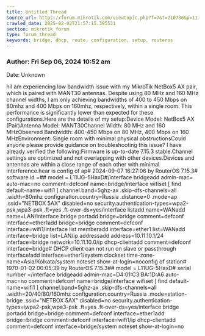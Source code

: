 ```yaml
---
title: Untitled Thread
source_url: https://forum.mikrotik.com/viewtopic.php?f=7&t=210736&p=1119842#p1119842
crawled_date: 2025-02-02T21:57:15.395531
section: mikrotik_forum
type: forum_thread
keywords: bridge, dhcp, route, configuration, setup, routeros
---
```


### Author: Fri Sep 06, 2024 10:52 am
Date: Unknown

hiI am experiencing low bandwidth issue with my MikroTik NetBox5 AX pair, which is paired with MANT30 antennas. Despite using 80 MHz and 160 MHz channel widths, I am only achieving bandwidths of 400 to 450 Mbps on 80mhz and 400 Mbps on 160mhz, respectively, within a single room. This performance is significantly lower than expected for these configurations.Here are the details of my setup:Device Model: NetBox5 AX (Pair)Antenna Model: MANT30Channel Width: 80 MHz and 160 MHzObserved Bandwidth: 400-450 Mbps on 80 MHz, 400 Mbps on 160 MHzEnvironment: Single room with minimal physical obstructionsCould anyone please provide guidance on troubleshooting this issue? I have already verified the following:Firmware is up-to-date 7.15.3 stable.Channel settings are optimized and not overlapping with other devices.Devices and antennas are within a close range of each other with minimal interference.hear is config of ap# 2024-09-07 16:27:06 by RouterOS 7.15.3# software id =## model = L11UG-5HaxD#/interface bridgeadd admin-mac= auto-mac=no comment=defconf name=bridge/interface wifiset [ find default-name=wifi1 ] channel.band=5ghz-ax .skip-dfs-channels=all \.width=80mhz configuration.country=Russia .distance=0 .mode=ap .ssid=\"NETBOX 5AX" disabled=no security.authentication-types=wpa2-psk,wpa3-psk \.ft=yes .ft-over-ds=yes/interface listadd name=WANadd name=LAN/interface bridge portadd bridge=bridge comment=defconf interface=ether1add bridge=bridge comment=defconf interface=wifi1/interface list memberadd interface=ether1 list=WANadd interface=bridge list=LAN/ip addressadd address=10.11.10.1/24 interface=bridge network=10.11.10.0/ip dhcp-clientadd comment=defconf interface=bridge# DHCP client can not run on slave or passthrough interface!add interface=ether1/system clockset time-zone-name=Asia/Kolkata/system noteset show-at-login=noconfig of station# 1970-01-02 00:05:39 by RouterOS 7.15.3## model = L11UG-5HaxD# serial number =/interface bridgeadd admin-mac=D4:01:C3:BA:1D:A6 auto-mac=no comment=defconf name=bridge/interface wifiset [ find default-name=wifi1 ] channel.band=5ghz-ax .skip-dfs-channels=all \.width=20/40/80/160mhz configuration.country=Russia .mode=station-bridge \.ssid="NETBOX 5AX" disabled=no security.authentication-types=\wpa2-psk,wpa3-psk .ft=yes .ft-over-ds=yes/interface bridge portadd bridge=bridge comment=defconf interface=ether1add bridge=bridge comment=defconf interface=wifi1/ip dhcp-clientadd comment=defconf interface=bridge/system noteset show-at-login=no

